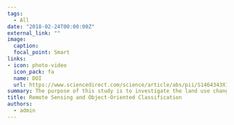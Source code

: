 ```yaml
---
tags:
  - All
date: "2018-02-24T00:00:00Z"
external_link: ""
image:
  caption: 
  focal_point: Smart
links:
- icon: photo-video
  icon_pack: fa
  name: DOI
  url: https://www.sciencedirect.com/science/article/abs/pii/S1464343X18301109
summary: The purpose of this study is to investigate the land use change trends in Yazd-Ardakan plain using remote sensing method from 1986 to 2016 and Landsat satellite images and emphasizing the object-oriented classification method. In this research, Landsat satellite images for 1986, Landsat for 1999 and 2010, and Landsat 8 for 2016 were used. 
title: Remote Sensing and Object-Oriented Classification
authors: 
  - admin
---
```

